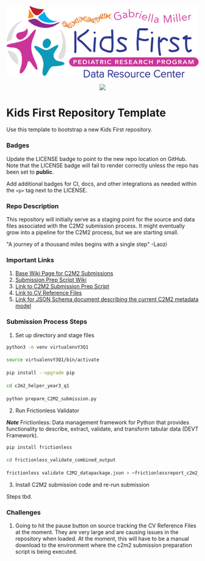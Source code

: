 <p align="center">
  <img src="docs/kids_first_logo.svg" alt="Kids First repository logo" width="660px" />
</p>
<p align="center">
  <a href="https://github.com/kids-first/kf-template-repo/blob/master/LICENSE"><img src="https://img.shields.io/github/license/kids-first/kf-template-repo.svg?style=for-the-badge"></a>
</p>

# Kids First Repository Template

Use this template to bootstrap a new Kids First repository.

### Badges

Update the LICENSE badge to point to the new repo location on GitHub.
Note that the LICENSE badge will fail to render correctly unless the repo has
been set to **public**.

Add additional badges for CI, docs, and other integrations as needed within the
`<p>` tag next to the LICENSE.

### Repo Description

This repository will initially serve as a staging point for the source and data files associated with the C2M2 submission process. It might eventually grow into a pipeline for the C2M2 process, but we are starting small.

"A journey of a thousand miles begins with a single step" -Laozi

### Important Links

1. [Base Wiki Page for C2M2 Submissions](https://github.com/nih-cfde/published-documentation/wiki/Quickstart)
2. [Submission Prep Script Wiki](https://github.com/nih-cfde/published-documentation/wiki/submission-prep-script)
3. [Link to C2M2 Submission Prep Script](https://osf.io/c67sp)
4. [Link to CV Reference Files](https://osf.io/bq6k9/files/osfstorage)
4. [Link for JSON Schema document describing the current C2M2 metadata model](https://osf.io/c63aw/)

### Submission Process Steps

1. Set up directory and stage files

```bash
python3 -m venv virtualenvY3Q1

source virtualenvY3Q1/bin/activate 

pip install --upgrade pip 

cd c2m2_helper_year3_q1 

python prepare_C2M2_submission.py 
```
2. Run Frictionless Validator

***Note*** Frictionless: Data management framework for Python that provides functionality to describe, extract, validate, and transform tabular data (DEVT Framework). 

```bash
pip install frictionless 

cd frictionless_validate_combined_output 

frictionless validate C2M2_datapackage.json > ~frictionlessreport_c2m2_submission_year3_q1_v1.txt 
```

3. Install C2M2 submission code and re-run submission

Steps tbd.

### Challenges

1. Going to hit the pause button on source tracking the CV Reference Files at the moment. They are very large and are causing issues in the repository when loaded. At the moment, this will have to be a manual download to the environment where the c2m2 submission preparation script is being executed.
